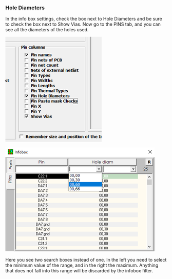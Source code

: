 ### Hole Diameters

In the info box settings, check the box next to Hole Diameters and be sure to check the box next to Show Vias. Now go to the PINS tab, and you can see all the diameters of the holes used.

![](pictures/hole_diam.png)

![](pictures/hole_diam2.png)

Here you see two search boxes instead of one. In the left you need to select the minimum value of the range, and in the right the maximum. Anything that does not fall into this range will be discarded by the infobox filter.
